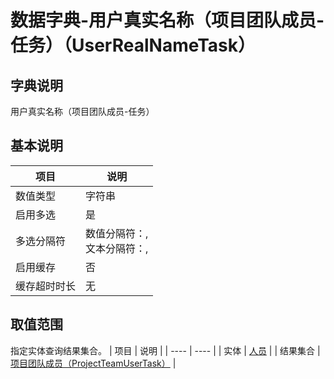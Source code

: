 # 数据字典-用户真实名称（项目团队成员-任务）（UserRealNameTask）
## 字典说明
用户真实名称（项目团队成员-任务）

## 基本说明
| 项目 | 说明 |
| ---- | ---- |
| 数值类型 | 字符串 |
| 启用多选 | 是 |
| 多选分隔符 | 数值分隔符：,<br>文本分隔符：, |
| 启用缓存 | 否 |
| 缓存超时时长 | 无 |

## 取值范围
指定实体查询结果集合。
| 项目 | 说明 |
| ---- | ---- |
| 实体 | [人员](../module/ou/SysEmployee) |
| 结果集合 | [项目团队成员（ProjectTeamUserTask）](../module/ou/SysEmployee/#数据集合-项目团队成员（ProjectTeamUserTask）) |

